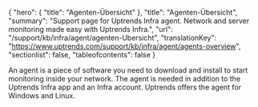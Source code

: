 {
  "hero": {
    "title": "Agenten-Übersicht"
  },
  "title": "Agenten-Übersicht",
  "summary": "Support page for Uptrends Infra agent. Network and server monitoring made easy with Uptrends Infra.",
  "url": "/support/kb/infra/agent/agenten-Ubersicht",
  "translationKey": "https://www.uptrends.com/support/kb/infra/agent/agents-overview",
  "sectionlist": false,
  "tableofcontents": false
}

An agent is a piece of software you need to download and install to start monitoring inside your network. The agent is needed in addition to the Uptrends Infra app and an Infra account. Uptrends offers the agent for Windows and Linux.

